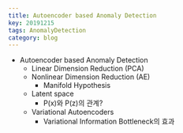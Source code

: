 ```yaml
---
title: Autoencoder based Anomaly Detection
key: 20191215
tags: AnomalyDetection
category: blog
---
```


- Autoencoder based Anomaly Detection
	- Linear Dimension Reduction (PCA)
	- Nonlinear Dimension Reduction (AE)
		- Manifold Hypothesis
	- Latent space
		- P(x)와 P(z)의 관계?
	- Variational Autoencoders
		- Variational Information Bottleneck의 효과